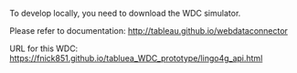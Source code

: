 To develop locally, you need to download the WDC simulator.

Please refer to documentation: http://tableau.github.io/webdataconnector

URL for this WDC: https://fnick851.github.io/tabluea_WDC_prototype/lingo4g_api.html
